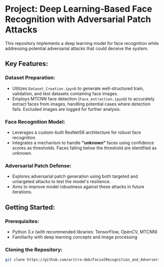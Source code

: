 # Project: Deep Learning-Based Face Recognition with Adversarial Patch Attacks

This repository implements a deep learning model for face recognition while addressing potential adversarial attacks that could deceive the system.

## Key Features:

### Dataset Preparation:
- Utilizes `Dataset_Creation.ipynb` to generate well-structured train, validation, and test datasets containing face images.
- Employs MTCNN face detection (`Face_extraction.ipynb`) to accurately extract faces from images, handling potential cases where detection fails. Excluded images are logged for further analysis.

### Face Recognition Model:
- Leverages a custom-built ResNet56 architecture for robust face recognition.
- Integrates a mechanism to handle **"unknown"** faces using confidence scores as thresholds. Faces falling below the threshold are identified as unknown.

### Adversarial Patch Defense:
- Explores adversarial patch generation using both targeted and untargeted attacks to test the model's resilience.
- Aims to improve model robustness against these attacks in future iterations.

## Getting Started:

### Prerequisites:
- Python 3.x (with recommended libraries: TensorFlow, OpenCV, MTCNN)
- Familiarity with deep learning concepts and image processing

### Cloning the Repository:
```bash
git clone https://github.com/aritra-deb/FacialRecognition_and_Adverserial_Patch_Attack_On_them.git

